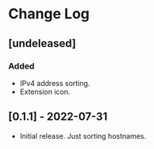 # Change Log

## [undeleased]

### Added

- IPv4 address sorting.
- Extension icon.

## [0.1.1] - 2022-07-31

- Initial release. Just sorting hostnames.
